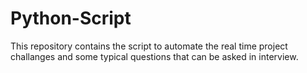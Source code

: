 # Python-Script
This repository contains the script to automate the real time project challanges and some typical questions that can be asked in interview. 
